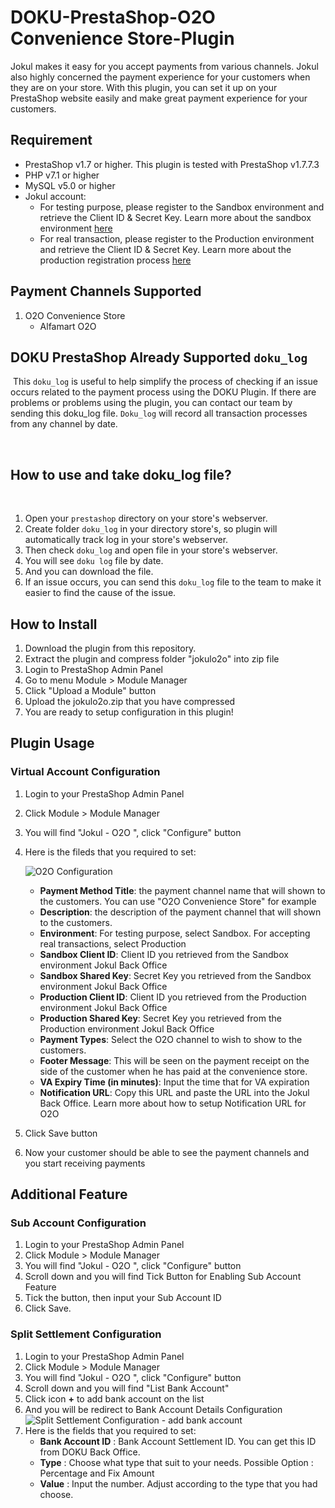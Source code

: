 # DOKU-PrestaShop-O2O Convenience Store-Plugin

Jokul makes it easy for you accept payments from various channels. Jokul also highly concerned the payment experience for your customers when they are on your store. With this plugin, you can set it up on your PrestaShop website easily and make great payment experience for your customers.

## Requirement
- PrestaShop v1.7 or higher. This plugin is tested with PrestaShop v1.7.7.3
- PHP v7.1 or higher
- MySQL v5.0 or higher
- Jokul account:
    - For testing purpose, please register to the Sandbox environment and retrieve the Client ID & Secret Key. Learn more about the sandbox environment [here](https://jokul.doku.com/docs/docs/getting-started/explore-sandbox)
    - For real transaction, please register to the Production environment and retrieve the Client ID & Secret Key. Learn more about the production registration process [here](https://jokul.doku.com/docs/docs/getting-started/register-user)

## Payment Channels Supported
1. O2O Convenience Store
    - Alfamart O2O

## DOKU PrestaShop Already Supported `doku_log`
​
This `doku_log` is useful to help simplify the process of checking if an issue occurs related to the payment process using the DOKU Plugin. If there are problems or problems using the plugin, you can contact our team by sending this doku_log file. `Doku_log` will record all transaction processes from any channel by date.

​
## How to use and take doku_log file?
​
1. Open your `prestashop` directory on your store's webserver.
2. Create folder `doku_log` in your directory store's, so plugin will automatically track log in your store's webserver.
3. Then check `doku_log` and open file in your store's webserver.
4. You will see `doku log` file by date.
5. And you can download the file. 
6. If an issue occurs, you can send this `doku_log` file to the team to make it easier to find the cause of the issue.

## How to Install
1. Download the plugin from this repository.
2. Extract the plugin and compress folder "jokulo2o" into zip file
3. Login to PrestaShop Admin Panel
5. Go to menu Module > Module Manager
6. Click "Upload a Module" button
7. Upload the jokulo2o.zip that you have compressed
8. You are ready to setup configuration in this plugin!

## Plugin Usage

### Virtual Account Configuration

1. Login to your PrestaShop Admin Panel
2. Click Module > Module Manager
3. You will find "Jokul - O2O ", click "Configure" button
4. Here is the fileds that you required to set:

    ![O2O Configuration](https://i.ibb.co/FqbH7ZB/Screen-Shot-2021-05-20-at-09-49-45.png)

    - **Payment Method Title**: the payment channel name that will shown to the customers. You can use "O2O Convenience Store" for example
    - **Description**: the description of the payment channel that will shown to the customers. 
    - **Environment**: For testing purpose, select Sandbox. For accepting real transactions, select Production
    - **Sandbox Client ID**: Client ID you retrieved from the Sandbox environment Jokul Back Office
    - **Sandbox Shared Key**: Secret Key you retrieved from the Sandbox environment Jokul Back Office
    - **Production Client ID**: Client ID you retrieved from the Production environment Jokul Back Office
    - **Production Shared Key**: Secret Key you retrieved from the Production environment Jokul Back Office
    - **Payment Types**: Select the O2O channel to wish to show to the customers. 
    - **Footer Message**: This will be seen on the payment receipt on the side of the customer when he has paid at the convenience store.
    - **VA Expiry Time (in minutes)**: Input the time that for VA expiration
    - **Notification URL**: Copy this URL and paste the URL into the Jokul Back Office. Learn more about how to setup Notification URL for O2O 
5. Click Save button
6. Now your customer should be able to see the payment channels and you start receiving payments

## Additional Feature

### Sub Account Configuration

1. Login to your PrestaShop Admin Panel
2. Click Module > Module Manager
3. You will find "Jokul - O2O ", click "Configure" button
4. Scroll down and you will find Tick Button for Enabling Sub Account Feature
5. Tick the button, then input your Sub Account ID
6. Click Save.

### Split Settlement Configuration

1. Login to your PrestaShop Admin Panel
2. Click Module > Module Manager
3. You will find "Jokul - O2O ", click "Configure" button
4. Scroll down and you will find "List Bank Account"
5. Click icon **+** to add bank account on the list
6. And you will be redirect to Bank Account Details Configuration
![Split Settlement Configuration - add bank account](https://i.ibb.co/dG01fNc/Screen-Shot-2022-09-29-at-16-36-35.png)
7. Here is the fields that you required to set:
   - **Bank Account ID** : Bank Account Settlement ID. You can get this ID from DOKU Back Office.
   - **Type** : Choose what type that suit to your needs. Possible Option : Percentage and Fix Amount
   - **Value** : Input the number. Adjust according to the type that you had choose.
